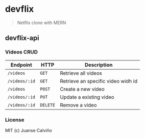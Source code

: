 # devflix
> Netflix clone with MERN

## devflix-api
### Videos CRUD 

| Endpoint | HTTP | Description |
| --- | --- | --- |
| `/videos` | `GET` | Retrieve all videos |
| `/videos/:id` | `GET` | Retrieve an specific video widh id |
| `/videos` | `POST` | Create a new video |
| `/videos/:id` | `PUT` | Update a existing video |
| `/videos/:id` | `DELETE` | Remove a video |


### License
MIT (c) Juanse Calviño